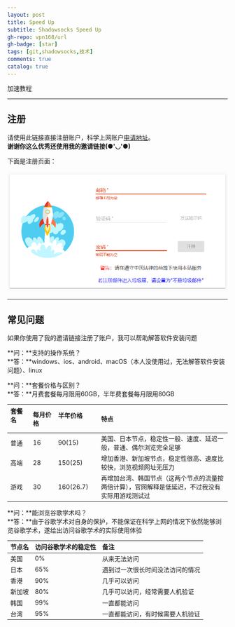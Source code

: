 ```yaml
---
layout: post
title: Speed Up
subtitle: Shadowsocks Speed Up
gh-repo: vpn168/url
gh-badge: [star]
tags: [git,shadowsocks,技术]
comments: true
catalog: true
---
```

加速教程  

---

## 注册

请使用此链接直接注册账户，科学上网账户[申请地址](https://www.yunkly.com/home/ref/8278528127)。  
**谢谢你这么优秀还使用我的邀请链接(●'◡'●)**

下面是注册页面：  

![register](/img/speedup/register.png)  

---

## 常见问题  

如果你使用了我的邀请链接注册了账户，我可以帮助解答软件安装问题  

**问：**支持的操作系统？  
**答：**windows、ios、android、macOS（本人没使用过，无法解答软件安装问题）、linux  
  
**问：**套餐价格与区别？  
**答：**月费套餐每月限用60GB，半年费套餐每月限用80GB  

| 套餐名&nbsp; &nbsp; &nbsp; &nbsp; | 每月价格&nbsp; &nbsp; &nbsp; &nbsp; | 半年价格&nbsp; &nbsp; &nbsp; &nbsp;&nbsp; &nbsp; &nbsp; &nbsp;| 特点 |
| :------ | :--- | :--- | :--- |
| 普通 | 16 | 90(15) | 美国、日本节点，稳定性一般、速度、延迟一般，普通、偶尔浏览完全足够 |
| 高端 | 28 | 150(25) | 增加香港、新加坡节点，稳定性很高、速度比较快，浏览视频网址无压力 |
| 游戏 | 30 | 160(26.7) | 再增加台湾、韩国节点（这两个节点的流量按两倍计算），官网解释是低延迟，不过我没有实际用游戏测试过 |  

**问：**能浏览谷歌学术吗？  
**答：**由于谷歌学术对自身的保护，不能保证在科学上网的情况下依然能够浏览谷歌学术，遂给出访问谷歌学术的实际使用体验  

| 节点名 | 访问谷歌学术的稳定性 | 备注 |
| :------ | :--- | :--- |
| 美国 | 0% | 从来无法访问 |
| 日本 | 65% | 遇到过一次很长时间没法访问的情况 |
| 香港 | 90% | 几乎可以访问 |
| 新加坡 | 80% | 几乎可以访问，经常需要人机验证 |
| 韩国 | 99% | 一直都能访问 |
| 台湾 | 95% | 一直都能访问，有时候需要人机验证 |  
